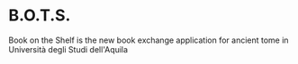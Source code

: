 # B.O.T.S.
Book on the Shelf is the new book exchange application for ancient tome in Università degli Studi dell'Aquila
